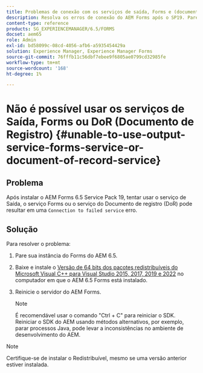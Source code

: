 ```yaml
---
title: Problemas de conexão com os serviços de saída, Forms e (documento de registro) DoR
description: Resolva os erros de conexão do AEM Forms após o SP19. Pare, instale o Microsoft Visual C++ e reinicie o servidor para obter uma solução perfeita. Solução de problemas de serviços Output, Forms, DoR.
content-type: reference
products: SG_EXPERIENCEMANAGER/6.5/FORMS
docset: aem65
role: Admin
exl-id: bd58099c-08cd-4056-afb6-a5935454429a
solution: Experience Manager, Experience Manager Forms
source-git-commit: 76fffb11c56dbf7ebee9f6805ae0799cd32985fe
workflow-type: tm+mt
source-wordcount: '168'
ht-degree: 1%

---
```


# Não é possível usar os serviços de Saída, Forms ou DoR (Documento de Registro) {#unable-to-use-output-service-forms-service-or-document-of-record-service}

## Problema

Após instalar o AEM Forms 6.5 Service Pack 19, tentar usar o serviço de Saída, o serviço Forms ou o serviço do Documento de registro (DoR) pode resultar em uma `Connection to failed service` erro.

## Solução

Para resolver o problema:

1. Pare sua instância do Forms do AEM 6.5.
1. Baixe e instale o [Versão de 64 bits dos pacotes redistribuíveis do Microsoft Visual C++ para Visual Studio 2015, 2017, 2019 e 2022](https://learn.microsoft.com/en-us/cpp/windows/latest-supported-vc-redist?view=msvc-170#visual-studio-2015-2017-2019-and-2022) no computador em que o AEM 6.5 Forms está instalado.
1. Reinicie o servidor do AEM Forms.

   >[!NOTE]
   >
   > É recomendável usar o comando &quot;Ctrl + C&quot; para reiniciar o SDK. Reiniciar o SDK do AEM usando métodos alternativos, por exemplo, parar processos Java, pode levar a inconsistências no ambiente de desenvolvimento do AEM.


>[!NOTE]
>
>
> Certifique-se de instalar o Redistribuível, mesmo se uma versão anterior estiver instalada.
